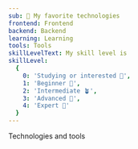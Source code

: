```yaml
---
sub: 🤩 My favorite technologies
frontend: Frontend
backend: Backend
learning: Learning
tools: Tools
skillLevelText: My skill level is
skillLevel:
  {
    0: 'Studying or interested 👀',
    1: 'Beginner 🌱',
    2: 'Intermediate 🪴',
    3: 'Advanced 🚀',
    4: 'Expert 💫'
  }
---
```


Technologies and tools